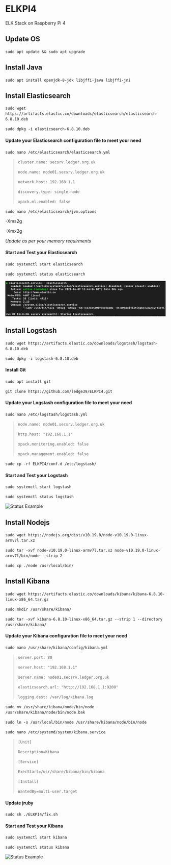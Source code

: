 # ELKPI4
ELK Stack on Raspberry Pi 4

## Update OS

`sudo apt update && sudo apt upgrade`

## Install Java

`sudo apt install openjdk-8-jdk libjffi-java libjffi-jni`

## Install Elasticsearch

`sudo wget https://artifacts.elastic.co/downloads/elasticsearch/elasticsearch-6.8.10.deb`

`sudo dpkg -i elasticsearch-6.8.10.deb`

#### Update your Elasticsearch configuration file to meet your need

`sudo nano /etc/elasticsearch/elasticsearch.yml`

> `cluster.name: secsrv.ledger.org.uk`
> 
> `node.name: node01.secsrv.ledger.org.uk`
> 
> `network.host: 192.168.1.1`
> 
> `discovery.type: single-node`
> 
> `xpack.ml.enabled: false`

`sudo nano /etc/elasticsearch/jvm.options`

-Xms2g

-Xmx2g

*Update as per your memory requirments*

#### Start and Test your Elasticsearch

`sudo systemctl start elasticsearch`

`sudo systemctl status elasticsearch`

![Status Example](/images/fig1.png)

## Install Logstash

`sudo wget https://artifacts.elastic.co/downloads/logstash/logstash-6.8.10.deb`

`sudo dpkg -i logstash-6.8.10.deb`

#### Install Git

`sudo apt install git`

`git clone https://github.com/ledge39/ELKPI4.git`

#### Update your Logstash configuration file to meet your need

`sudo nano /etc/logstash/logstash.yml`

> `node.name: node01.secsrv.ledger.org.uk`
> 
> `http.host: "192.168.1.1"`
> 
> `xpack.monitoring.enabled: false`
> 
> `xpack.management.enabled: false`

`sudo cp -rf ELKPI4/conf.d /etc/logstash/`

#### Start and Test your Logstash

`sudo systemctl start logstash`

`sudo systemctl status logstash`

![Status Example](/images/fig2.png)

## Install Nodejs

`sudo wget https://nodejs.org/dist/v10.19.0/node-v10.19.0-linux-armv7l.tar.xz`

`sudo tar -xvf node-v10.19.0-linux-armv7l.tar.xz node-v10.19.0-linux-armv7l/bin/node --strip 2`

`sudo cp ./node /usr/local/bin/`

## Install Kibana

`sudo wget https://artifacts.elastic.co/downloads/kibana/kibana-6.8.10-linux-x86_64.tar.gz`

`sudo mkdir /usr/share/kibana/`

`sudo tar -xvf kibana-6.8.10-linux-x86_64.tar.gz --strip 1 --directory /usr/share/kibana/`

#### Update your Kibana configuration file to meet your need

`sudo nano /usr/share/kibana/config/kibana.yml`

> `server.port: 80`
> 
> `server.host: "192.168.1.1"`
> 
> `server.name: node01.secsrv.ledger.org.uk`
> 
> `elasticsearch.url: "http://192.168.1.1:9200"`
> 
> `logging.dest: /var/log/kibana.log`

`sudo mv /usr/share/kibana/node/bin/node /usr/share/kibana/node/bin/node.bak`

`sudo ln -s /usr/local/bin/node /usr/share/kibana/node/bin/node`

`sudo nano /etc/systemd/system/kibana.service`

> `[Unit]`
> 
> `Description=Kibana`
> 
> `[Service]`
> 
> `ExecStart=/usr/share/kibana/bin/kibana`
> 
> `[Install]`
> 
> `WantedBy=multi-user.target`

#### Update jruby

`sudo sh ./ELKPI4/fix.sh`

#### Start and Test your Kibana

`sudo systemctl start kibana`

`sudo systemctl status kibana`

![Status Example](/images/fig3.png)